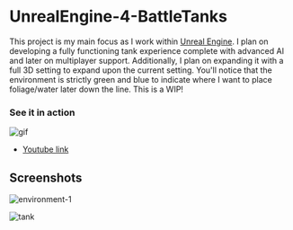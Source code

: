 # UnrealEngine-4-BattleTanks

This project is my main focus as I work within [Unreal Engine](https://www.unrealengine.com/en-US/what-is-unreal-engine-4). I plan on developing a fully functioning tank experience complete with advanced AI and later on multiplayer support. Additionally, I plan on expanding it with a full 3D setting to expand upon the current setting. You'll notice that the environment is strictly green and blue to indicate where I want to place foliage/water later down the line.
This is a WIP!

### See it in action
![gif](https://media.giphy.com/media/xT9IgxaLmRRdQgIGHe/giphy.gif)

- [Youtube link](https://www.youtube.com/watch?v=U4v5kP1SCks)

## Screenshots

![environment-1](https://i.imgur.com/rS8bAtr.png)

![tank](https://i.imgur.com/gJMCZoK.png)
